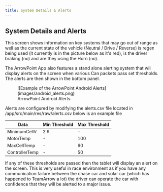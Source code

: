 ```yaml
---
title: System Details & Alerts
---
```


## System Details and Alerts
This screen shows information on key systems that may go out of range as well as the current state of the vehicle (Neutral / Drive / Reverse) is regen being used (it currently is in the picture below as it's red), is the driver braking (no) and are they using the Horn (no).

The ArrowPoint App also features a stand alone alerting system that will display alerts on the screen when various Can packets pass set thresholds. The alerts are then shown in the bottom panel.

<figure markdown>
![Example of the ArrowPoint Android Alerts](images/android_alerts.png)
<figcaption>ArrowPoint Android Alerts</figcaption>
</figure>

Alerts are configured by modifying the alerts.csv file located in /app/src/main/res/raw/alerts.csv below is an example file

| Data           | Min Threshold | Max Threshold |
| -------------- | ------------- | ------------- |
| MinimumCellV   | 2.9           | -             |
| MotorTemp      | -             | 100           |
| MaxCellTemp    | -             | 60            |
| ControllerTemp | -             | 50            |

If any of these thresholds are passed then the tablet will display an alert on the screen. This is very useful in race environment as if you have any communication failure between the chase car and solar car (which has happened to TeamArrow a lot) the driver can operate the car with confidence that they will be alerted to a major issue.
